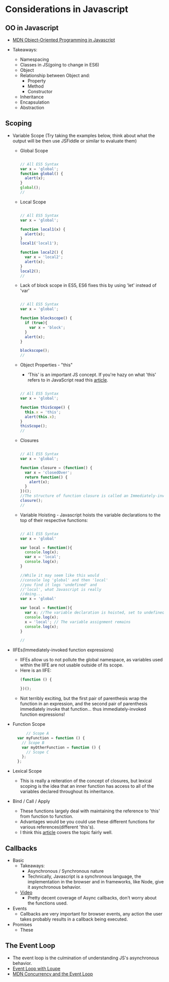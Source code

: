 # Considerations in Javascript

## OO in Javascript
* [MDN Object-Oriented Programming in Javascript](https://developer.mozilla.org/en-US/docs/Web/JavaScript/Introduction_to_Object-Oriented_JavaScript)

* Takeaways:
  * Namespacing
  * Classes in JS(going to change in ES6)
  * Object
  * Relationship between Object and:
    * Property
    * Method
    * Constructor
  * Inheritance
  * Encapsulation
  * Abstraction

## Scoping
  * Variable Scope (Try taking the examples below, think about what the output will be then use JSFiddle or similar to evaluate them)
    * Global Scope  
      ```javascript

      // All ES5 Syntax
      var x = 'global';
      function global() {
        alert(x);
      }
      global();
      //
      ```
    * Local Scope  
      ```javascript

      // All ES5 Syntax
      var x = 'global';

      function local1(x) {
        alert(x);
      }
      local1('local1');

      function local2() {
        var x = 'local2';
        alert(x);
      }
      local2();
      //
      ```  
    * Lack of block scope in ES5, ES6 fixes this by using 'let' instead of 'var'
      ```javascript

      // All ES5 Syntax
      var x = 'global';

      function blockscope() {
        if (true){
          var x = 'block';
        }
        alert(x);
      }

      blockscope();
      //
      ```  
    * Object Properties - "this"
      * 'This' is an important JS concept. If you're hazy on what 'this' refers to in JavaScript read this [article](http://javascriptissexy.com/understand-javascripts-this-with-clarity-and-master-it/).

      ```javascript

      // All ES5 Syntax
      var x = 'global';

      function thisScope() {
        this.x = 'this';
        alert(this.x);
      }
      thisScope();
      //
      ```  
    * Closures
      ```javascript

      // All ES5 Syntax
      var x = 'global';

      function closure = (function() {
        var x = 'closedOver';
        return function() {
          alert(x);
        }
      })();
      //The structure of function closure is called an Immediately-invoked function, covered more below. Note the return value of the IIFE is an anonymous function and that the variable x still holds onto it's scope and has access to the 'x' variable where the function was defined, this is a closure.
      closure();
      //
      ```       
    * Variable Hoisting - Javascript hoists the variable declarations to the top of their respective functions:

      ```javascript

      // All ES5 Syntax
      var x = 'global'

      var local = function(){
        console.log(x);
        var x = 'local';
        console.log(x);
      }

      //While it may seem like this would
      //console log 'global' and then 'local'
      //you find it logs 'undefined' and
      //'local', what Javascript is really
      //doing...
      var x = 'global'

      var local = function(){
        var x; //The variable declaration is hoisted, set to undefined
        console.log(x);
        x = 'local'; // The variable assignment remains
        console.log(x);
      }

      //
      ```
  * IIFEs(Immediately-invoked function expressions)
    * IIFEs allow us to not pollute the global namespace, as variables used within the IIFE are not usable outside of its scope.
    * Here is an IIFE:
      ```javascript
      (function () {

      })();
      ```
    * Not terribly exciting, but the first pair of parenthesis wrap the function in an expression, and the second pair of parenthesis immediately invoke that function... thus immediately-invoked function expressions!

  * Function Scope
    ```javascript
          // Scope A
      var myFunction = function () {
        // Scope B
        var myOtherFunction = function () {
          // Scope C
        };
      };
    ```
  * Lexical Scope
    * This is really a reiteration of the concept of closures, but lexical scoping is the idea that an inner function has access to all of the variables declared throughout its inheritance.


  * Bind / Call / Apply
    * These functions largely deal with maintaining the reference to 'this' from function to function.
    * Advantages would be you could use these different functions for various references(different 'this's).
    * I think this [article](http://javascriptissexy.com/javascript-apply-call-and-bind-methods-are-essential-for-javascript-professionals/) covers the topic fairly well.



## Callbacks
  * Basic
    * Takeaways:
      * Asynchronous / Synchronous nature
      * Technically, Javascript is a synchronous language, the implementation in the browser and in frameworks, like Node, give it asynchronous behavior.
    * [Video](https://www.youtube.com/watch?v=qN0dkXj7jc0)
      * Pretty decent coverage of Async callbacks, don't worry about the functions used.
  * Events
    * Callbacks are very important for browser events, any action the user takes probably results in a callback being executed.
  * Promises
    * These

## The Event Loop
  * The event loop is the culmination of understanding JS's asynchronous behavior.
  * [Event Loop with Loupe](http://bit.ly/1Btu0Iy)
  * [MDN Concurrency and the Event Loop](https://developer.mozilla.org/en-US/docs/Web/JavaScript/EventLoop)
